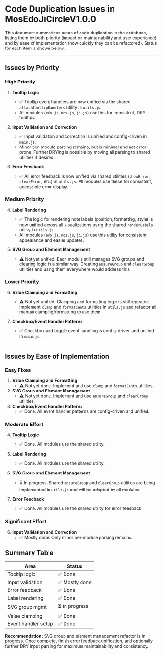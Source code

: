# Code Duplication Issues in MosEdoJiCircleV1.0.0

This document summarizes areas of code duplication in the codebase, listing them by both priority (impact on maintainability and user experience) and by ease of implementation (how quickly they can be refactored). Status for each item is shown below.

---

## Issues by Priority

### High Priority
1. **Tooltip Logic**
   - ✅ Tooltip event handlers are now unified via the shared `attachTooltipHandlers` utility in `utils.js`.
   - All modules (`edo.js`, `mos.js`, `ji.js`) use this for consistent, DRY tooltips.

2. **Input Validation and Correction**
   - ✅ Input validation and correction is unified and config-driven in `main.js`.
   - Minor per-module parsing remains, but is minimal and not error-prone. Further DRYing is possible by moving all parsing to shared utilities if desired.

3. **Error Feedback**
   - ✅ All error feedback is now unified via shared utilities (`showError`, `clearError`, etc.) in `utils.js`. All modules use these for consistent, accessible error display.

### Medium Priority
4. **Label Rendering**
   - ✅ The logic for rendering note labels (position, formatting, style) is now unified across all visualizations using the shared `renderLabels` utility in `utils.js`.
   - All modules (`edo.js`, `mos.js`, `ji.js`) use this utility for consistent appearance and easier updates.

5. **SVG Group and Element Management**
   - ⚠️ Not yet unified. Each module still manages SVG groups and clearing logic in a similar way. Creating `ensureGroup` and `clearGroup` utilities and using them everywhere would address this.

### Lower Priority
6. **Value Clamping and Formatting**
   - ⚠️ Not yet unified. Clamping and formatting logic is still repeated. Implement `clamp` and `formatCents` utilities in `utils.js` and refactor all manual clamping/formatting to use them.

7. **Checkbox/Event Handler Patterns**
   - ✅ Checkbox and toggle event handling is config-driven and unified in `main.js`.

---

## Issues by Ease of Implementation

### Easy Fixes
1. **Value Clamping and Formatting**
   - ⚠️ Not yet done. Implement and use `clamp` and `formatCents` utilities.
2. **SVG Group and Element Management**
   - ⚠️ Not yet done. Implement and use `ensureGroup` and `clearGroup` utilities.
3. **Checkbox/Event Handler Patterns**
   - ✅ Done. All event handler patterns are config-driven and unified.

### Moderate Effort
4. **Tooltip Logic**
   - ✅ Done. All modules use the shared utility.
5. **Label Rendering**
   - ✅ Done. All modules use the shared utility.

6. **SVG Group and Element Management**
   - ⏳ In progress. Shared `ensureGroup` and `clearGroup` utilities are being implemented in `utils.js` and will be adopted by all modules.

7. **Error Feedback**
   - ✅ Done. All modules use the shared utility for error feedback.

### Significant Effort
6. **Input Validation and Correction**
   - ✅ Mostly done. Only minor per-module parsing remains.


## Summary Table

| Area                | Status         |
|---------------------|---------------|
| Tooltip logic       | ✅ Done        |
| Input validation    | ✅ Mostly done |
| Error feedback      | ✅ Done        |
| Label rendering     | ✅ Done        |
| SVG group mgmt      | ⏳ In progress |
| Value clamping      | ✅ Done        |
| Event handler setup | ✅ Done        |


**Recommendation:**
SVG group and element management refactor is in progress. Once complete, finish error feedback unification, and optionally further DRY input parsing for maximum maintainability and consistency.
